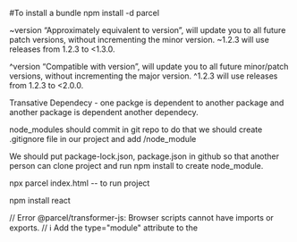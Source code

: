 

#To install a bundle
npm install -d parcel

 ~version “Approximately equivalent to version”, will update you to all future patch versions, without incrementing the minor version. ~1.2.3 will use releases from 1.2.3 to <1.3.0.

^version “Compatible with version”, will update you to all future minor/patch versions, without incrementing the major version. ^1.2.3 will use releases from 1.2.3 to <2.0.0.

Transative Dependecy - one packge is dependent to another package and another package is dependent another dependecy.

node_modules should commit in git repo to do that we should create .gitignore file in our project and add /node_module

We should put package-lock.json, package.json in github so that another person can clone project and run npm install to create node_module.

npx parcel index.html -- to run project

npm install react



// Error 
@parcel/transformer-js: Browser scripts cannot have imports or exports.
 // ℹ Add the type="module" attribute to the <script> tag.
 // then delete parcel cache it still exist some issue

#parcel
  - Dev Build
  - Local Server
  - HMR= Hot Module Replacment
  - File Watching Algorithm - Writen in c++
  - Caching - Faster Builds
  - image Optimization
  - Minification
  - BUndling 
  - Compress

 
 
